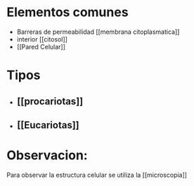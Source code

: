  # Elementos comunes
 - Barreras de permeabilidad [[membrana citoplasmatica]]
 - interior [[citosol]]
 - [[Pared Celular]]

# Tipos
- ## [[procariotas]]
- ## [[Eucariotas]]

# Observacion:
Para observar la estructura celular se utiliza la [[microscopia]]

     